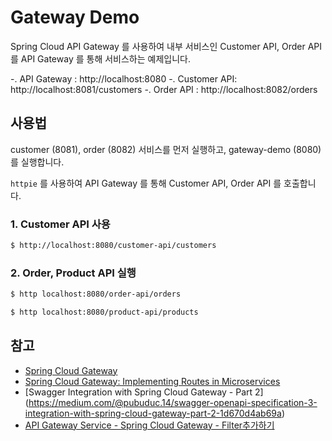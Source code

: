 # Gateway Demo

Spring Cloud API Gateway 를 사용하여 내부 서비스인 Customer API, Order API 를 API Gateway 를 통해 서비스하는 예제입니다.

-. API Gateway : http://localhost:8080
-. Customer API: http://localhost:8081/customers
-. Order API : http://localhost:8082/orders

## 사용법

customer (8081), order (8082) 서비스를 먼저 실행하고, gateway-demo (8080) 를 실행합니다.

`httpie` 를 사용하여 API Gateway 를 통해 Customer API, Order API 를 호출합니다.

### 1. Customer API 사용

```bash
$ http://localhost:8080/customer-api/customers
```

### 2. Order, Product API 실행

```bash
$ http localhost:8080/order-api/orders
```

```bash
$ http localhost:8080/product-api/products
```

## 참고

- [Spring Cloud Gateway](https://spring.io/projects/spring-cloud-gateway)
- [Spring Cloud Gateway: Implementing Routes in Microservices](https://medium.com/@AlexanderObregon/spring-cloud-gateway-implementing-routes-in-microservices-29094a0f8845)
- [Swagger Integration with Spring Cloud Gateway - Part 2] (https://medium.com/@pubuduc.14/swagger-openapi-specification-3-integration-with-spring-cloud-gateway-part-2-1d670d4ab69a)
- [API Gateway Service - Spring Cloud Gateway - Filter추가하기](https://kingchan223.tistory.com/398)
